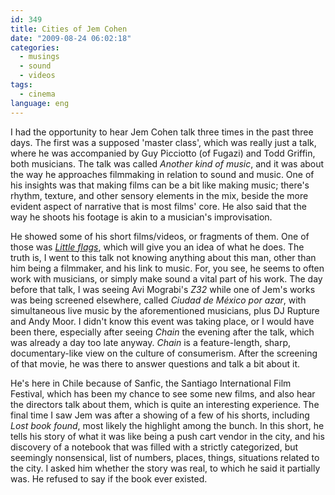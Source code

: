 ```yaml
---
id: 349
title: Cities of Jem Cohen
date: "2009-08-24 06:02:18"
categories:
  - musings
  - sound
  - videos
tags:
  - cinema
language: eng
---
```


I had the opportunity to hear Jem Cohen talk three times in the past three days. The first was a supposed 'master class', which was really just a talk, where he was accompanied by Guy Picciotto (of Fugazi) and Todd Griffin, both musicians. The talk was called _Another kind of music_, and it was about the way he approaches filmmaking in relation to sound and music. One of his insights was that making films can be a bit like making music; there's rhythm, texture, and other sensory elements in the mix, beside the more evident aspect of narrative that is most films' core. He also said that the way he shoots his footage is akin to a musician's improvisation.

He showed some of his short films/videos, or fragments of them. One of those was [_Little flags_](http://www.youtube.com/watch?v=YbcmgWX6jQw), which will give you an idea of what he does. The truth is, I went to this talk not knowing anything about this man, other than him being a filmmaker, and his link to music. For, you see, he seems to often work with musicians, or simply make sound a vital part of his work. The day before that talk, I was seeing Avi Mograbi's _Z32_ while one of Jem's works was being screened elsewhere, called _Ciudad de México por azar_, with simultaneous live music by the aforementioned musicians, plus DJ Rupture and Andy Moor. I didn't know this event was taking place, or I would have been there, especially after seeing _Chain_ the evening after the talk, which was already a day too late anyway. _Chain_ is a feature-length, sharp, documentary-like view on the culture of consumerism. After the screening of that movie, he was there to answer questions and talk a bit about it.

He's here in Chile because of Sanfic, the Santiago International Film Festival, which has been my chance to see some new films, and also hear the directors talk about them, which is quite an interesting experience. The final time I saw Jem was after a showing of a few of his shorts, including _Lost book found_, most likely the highlight among the bunch. In this short, he tells his story of what it was like being a push cart vendor in the city, and his discovery of a notebook that was filled with a strictly categorized, but seemingly nonsensical, list of numbers, places, things, situations related to the city. I asked him whether the story was real, to which he said it partially was. He refused to say if the book ever existed.
